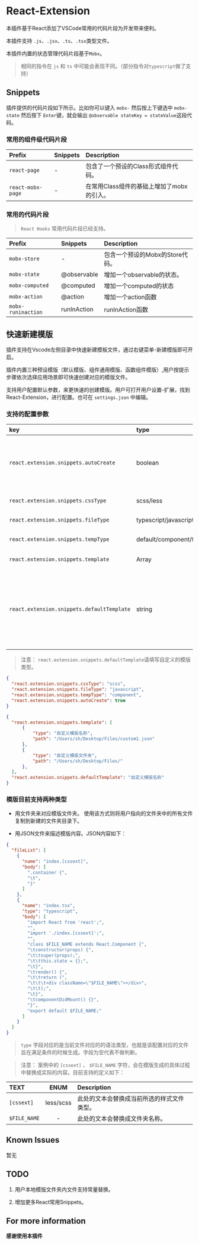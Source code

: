 # React-Extension

本插件基于React添加了VSCode常用的代码片段为开发带来便利。

本插件支持 `.js`、`.jsx`、`.ts`、`.tsx`类型文件。

本插件内置的状态管理代码片段基于`Mobx`。

> 相同的指令在 `js` 和 `ts` 中可能会表现不同。（部分指令对`typescript`做了支持）

## Snippets

插件提供的代码片段如下所示。比如你可以键入 `mobx-` 然后按上下键选中 `mobx-state` 然后按下 `Enter`键，就会输出 `@observable stateKey = stateValue`这段代码。

### 常用的组件级代码片段

Prefix|Snippets|Description
:---|:---|:---
`react-page`|-|包含了一个预设的Class形式组件代码。
`react-mobx-page`|-|在常用Class组件的基础上增加了mobx的引入。

### 常用的代码片段

> `React Hooks` 常用代码片段已经支持。

Prefix|Snippets|Description
:---|:---|:---
`mobx-store`|-|包含一个预设的Mobx的Store代码。
`mobx-state`|@observable|增加一个observable的状态。
`mobx-computed`|@computed|增加一个computed的状态
`mobx-action`|@action|增加一个action函数
`mobx-runinaction`|runInAction|runInAction函数

## 快速新建模版

插件支持在Vscode左侧目录中快速新建模板文件，通过右键菜单-新建模版即可开启。

插件内置三种预设模版（默认模版、组件通用模版、函数组件模版）,用户按提示步骤依次选择应用场景即可快速创建对应的模版文件。

支持用户配置默认参数，来更快速的创建模版。用户可打开用户设置-扩展，找到React-Extension，进行配置。也可在 `settings.json` 中编辑。

### 支持的配置参数

key|type|default|description
:---|:---|:---|:---
`react.extension.snippets.autoCreate`|boolean|false|自动根据默认参数生成模版（省略前置的选项，只需要填写名称）
`react.extension.snippets.cssType`|scss/less|less|对应的样式文件类型
`react.extension.snippets.fileType`|typescript/javascript|typescript|是否使用typescript
`react.extension.snippets.tempType`|default/component/functional|default|默认模版类型
`react.extension.snippets.template`|Array|-|用户自定义的模版列表
`react.extension.snippets.defaultTemplate`|string|-|默认创建的自定义模版类型（配置该项后生效的前提是自动生成模版参数 `autoCreate` 为 `true`）

> 注意： `react.extension.snippets.defaultTemplate`请填写自定义的模版类型。

```json
{
  "react.extension.snippets.cssType": "scss",
  "react.extension.snippets.fileType": "javascript",
  "react.extension.snippets.tempType": "component",
  "react.extension.snippets.autoCreate": true
}
```

```json
{
  "react.extension.snippets.template": [
      {
          "type": "自定义模版名称",
          "path": "/Users/sh/Desktop/Files/custom1.json"
      },
      {
          "type": "自定义模版文件夹",
          "path": "/Users/sh/Desktop/Files/"
      },
  ],
  "react.extension.snippets.defaultTemplate": "自定义模版名称"
}
```

### 模版目前支持两种类型

- 用文件夹来对应模版文件夹。 使用该方式则将用户指向的文件夹中的所有文件复制到新建的文件夹目录下。


- 用JSON文件来描述模版内容。JSON内容如下：

```json
{
  "fileList": [
    {
      "name": "index.[cssext]",
      "body": [
        ".container {",
        "\t",
        "}"
      ]
    },
    {
      "name": "index.tsx",
      "type": "typescript",
      "body": [
        "import React from 'react';",
        "",
        "import './index.[cssext]';",
        "",
        "class $FILE_NAME extends React.Component {",
        "\tconstructor(props) {",
        "\t\tsuper(props);",
        "\t\tthis.state = {};",
        "\t}",
        "\trender() {",
        "\t\treturn (",
        "\t\t\t<div className=\"$FILE_NAME\"></div>",
        "\t\t);",
        "\t}",
        "\tcomponentDidMount() {}",
        "}",
        "export default $FILE_NAME;"
      ]
    }
  ]
}
```

> `type` 字段对应的是当前文件对应的的语法类型，也就是该配置对应的文件旨在满足条件的时候生成。字段为空代表不做判断。

> 注意： 案例中的 `[cssext]` 、 `$FILE_NAME` 字符，会在模版生成的具体过程中替换成实际的内容。目前支持的定义如下：

TEXT|ENUM|Description
:---|:---:|:---
`[cssext]`|less/scss|此处的文本会替换成当前所选的样式文件类型。
`$FILE_NAME`|-|此处的文本会替换成文件夹名称。

## Known Issues

暂无

## TODO

1. 用户本地模版文件夹内文件支持常量替换。

2. 增加更多React常用Snippets。

## For more information

**感谢使用本插件**
